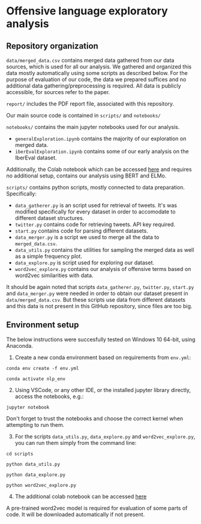 # Offensive language exploratory analysis

## Repository organization

``data/merged_data.csv`` contains merged data gathered from our data sources, which is used for all our analysis. We gathered and organized this data mostly automatically using some scripts as described below. For the purpose of evaluation of our code, the data we prepared suffices and no additional data gathering/preprocessing is required. All data is publicly accessible, for sources refer to the paper.

``report/`` includes the PDF report file, associated with this repository.

Our main source code is contained in ``scripts/`` and ``notebooks/``

``notebooks/`` contains the main jupyter notebooks used for our analysis.
* ``generalExploration.ipynb`` contains the majority of our exploration on merged data.
* ``iberEvalExploration.ipynb`` contains some of our early analysis on the IberEval dataset.

Additionally, the Colab notebook which can be accessed [here](https://colab.research.google.com/drive/1xesfr4uBJJs11hAhujwsS79hfOZLYk2A?usp=sharing) and requires no additional setup, contains our analysis using BERT and ELMo.

``scripts/`` contains python scripts, mostly connected to data preparation. Specifically:
* ``data_gatherer.py`` is an script used for retrieval of tweets. It's was modified specifically for every dataset in order to accomodate to different dataset structures.
* ``twitter.py`` contains code for retrieving tweets. API key required.
* ``start.py`` contains code for parsing different datasets.
* ``data_merger.py`` is a script we used to merge all the data to ``merged_data.csv``.
* ``data_utils.py`` contains the utilities for sampling the merged data as well as a simple frequency plot.
* ``data_explore.py`` is script used for exploring our dataset.
* ``word2vec_explore.py`` contains our analysis of offensive terms based on word2vec similarities with data.

It should be again noted that scripts ``data_gatherer.py``, ``twitter.py``, ``start.py`` and ``data_merger.py`` were needed in order to obtain our dataset present in ``data/merged_data.csv``. But these scripts use data from different datasets and this data is not present in this GitHub repository, since files are too big.  

## Environment setup

The below instructions were succesfully tested on Windows 10 64-bit, using Anaconda.

1) Create a new conda environment based on requirements from ``env.yml``: 
```
conda env create -f env.yml

conda activate nlp_env
```
2) Using VSCode, or any other IDE, or the installed jupyter library directly, access the notebooks, e.g.:
```
jupyter notebook
```
Don't forget to trust the notebooks and choose the correct kernel when attempting to run them.

3) For the scripts ``data_utils.py``, ``data_explore.py`` and ``word2vec_explore.py``, you can run them simply from the command line:
```
cd scripts

python data_utils.py

python data_explore.py

python word2vec_explore.py
```

4) The additional colab notebook can be accessed [here](https://colab.research.google.com/drive/1xesfr4uBJJs11hAhujwsS79hfOZLYk2A?usp=sharing) 

A pre-trained word2vec model is required for evaluation of some parts of code. It will be downloaded automatically if not present.